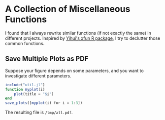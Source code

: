 # A Collection of Miscellaneous Functions

I found that I always rewrite similar functions (if not exactly the same) in different projects. Inspired by [Yihui's xfun R package](https://yihui.org/xfun/), I try to declutter those common functions.

## Save Multiple Plots as PDF

Suppose your figure depends on some parameters, and you want to investigate different parameters. 

```julia
include("util.jl")
function myplot(i)
    plot(title = "$i")
end
save_plots([myplot(i) for i = 1:3])
```

The resulting file is `/tmp/all.pdf`.